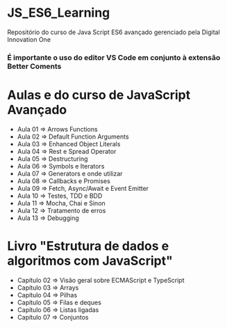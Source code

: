 # JS_ES6_Learning

Repositório do curso de Java Script ES6 avançado gerenciado pela Digital Innovation One<br />

### É importante o uso do editor VS Code em conjunto à extensão Better Coments

# Aulas e do curso de JavaScript Avançado

- Aula 01 => Arrows Functions
- Aula 02 => Default Function Arguments
- Aula 03 => Enhanced Object Literals
- Aula 04 => Rest e Spread Operator
- Aula 05 => Destructuring
- Aula 06 => Symbols e Iterators
- Aula 07 => Generators e onde utilizar
- Aula 08 => Callbacks e Promises
- Aula 09 => Fetch, Async/Await e Event Emitter
- Aula 10 => Testes, TDD e BDD
- Aula 11 => Mocha, Chai e Sinon
- Aula 12 => Tratamento de erros
- Aula 13 => Debugging

# Livro "Estrutura de dados e algoritmos com JavaScript"

- Capítulo 02 => Visão geral sobre ECMAScript e TypeScript
- Capítulo 03 => Arrays
- Capítulo 04 => Pilhas
- Capítulo 05 => Filas e deques
- Capítulo 06 => Listas ligadas
- Capítulo 07 => Conjuntos

